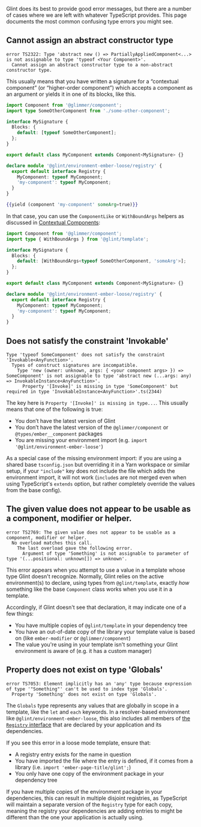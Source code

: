 Glint does its best to provide good error messages, but there are a number of cases where we are left with whatever TypeScript provides. This page documents the most common confusing type errors you might see.

## Cannot assign an abstract constructor type

```
error TS2322: Type 'abstract new () => PartiallyAppliedComponent<...> is not assignable to type 'typeof <Your Component>'.
  Cannot assign an abstract constructor type to a non-abstract constructor type.
```

This usually means that you have written a signature for a “contextual component” (or “higher-order component”) which accepts a component as an argument or yields it in one of its blocks, like this.

```typescript
import Component from '@glimmer/component';
import type SomeOtherComponent from './some-other-component';

interface MySignature {
  Blocks: {
    default: [typeof SomeOtherComponent];
  };
}

export default class MyComponent extends Component<MySignature> {}

declare module '@glint/environment-ember-loose/registry' {
  export default interface Registry {
    MyComponent: typeof MyComponent;
    'my-component': typeof MyComponent;
  }
}
```

```handlebars
{{yield (component 'my-component' someArg=true)}}
```

In that case, you can use the `ComponentLike` or `WithBoundArgs` helpers as discussed in [Contextual Components](ember/contextual-components.md):

```typescript
import Component from '@glimmer/component';
import type { WithBoundArgs } from '@glint/template';

interface MySignature {
  Blocks: {
    default: [WithBoundArgs<typeof SomeOtherComponent, 'someArg'>];
  };
}

export default class MyComponent extends Component<MySignature> {}

declare module '@glint/environment-ember-loose/registry' {
  export default interface Registry {
    MyComponent: typeof MyComponent;
    'my-component': typeof MyComponent;
  }
}
```

## Does not satisfy the constraint 'Invokable<AnyFunction>'

```
Type 'typeof SomeComponent' does not satisfy the constraint 'Invokable<AnyFunction>'.
  Types of construct signatures are incompatible.
    Type 'new (owner: unknown, args: { <your component args> }) => SomeComponent' is not assignable to type 'abstract new (...args: any) => InvokableInstance<AnyFunction>'.
      Property '[Invoke]' is missing in type 'SomeComponent' but required in type 'InvokableInstance<AnyFunction>'.ts(2344)
```

The key here is `Property '[Invoke]' is missing in type...`. This usually means that one of the following is true:

- You don’t have the latest version of Glint
- You don’t have the latest version of the `@glimmer/component` or `@types/ember__component` packages
- You are missing your environment import (e.g. `import '@glint/environment-ember-loose'`)

As a special case of the missing environment import: if you are using a shared base `tsconfig.json` but overriding it in a Yarn workspace or similar setup, if your `"include"` key does not include the file which adds the environment import, it will not work (`include`s are not merged even when using TypeScript's `extends` option, but rather completely override the values from the base config).

## The given value does not appear to be usable as a component, modifier or helper.

```
error TS2769: The given value does not appear to be usable as a component, modifier or helper.
  No overload matches this call.
    The last overload gave the following error.
      Argument of type 'Something' is not assignable to parameter of type '(...positional: unknown[]) => unknown'.
```

This error appears when you attempt to use a value in a template whose type Glint doesn't recognize. Normally, Glint relies on the active environment(s) to declare, using types from `@glint/template`, exactly _how_ something like the base `Component` class works when you use it in a template.

Accordingly, if Glint doesn't see that declaration, it may indicate one of a few things:
 - You have multiple copies of `@glint/template` in your dependency tree
 - You have an out-of-date copy of the library your template value is based on (like `ember-modifier` or `@glimmer/component`)
 - The value you're using in your template isn't something your Glint environment is aware of (e.g. it has a custom manager)

## Property does not exist on type 'Globals'

```
error TS7053: Element implicitly has an 'any' type because expression of type '"Something"' can't be used to index type 'Globals'.
  Property 'Something' does not exist on type 'Globals'.
```

The `Globals` type represents any values that are globally in scope in a template, like the `let` and `each` keywords. In a resolver-based environment like `@glint/environment-ember-loose`, this also includes all members of [the `Registry` interface](ember/template-registry.md) that are declared by your application and its dependencies.

If you see this error in a loose mode template, ensure that:
 - A registry entry exists for the name in question
 - You have imported the file where the entry is defined, if it comes from a library (i.e. `import 'ember-page-title/glint';`)
 - You only have one copy of the environment package in your dependency tree

If you have multiple copies of the environment package in your dependencies, this can result in multiple disjoint registries, as TypeScript will maintain a separate version of the `Registry` type for each copy, meaning the registry your dependencies are adding entries to might be different than the one your application is actually using.
